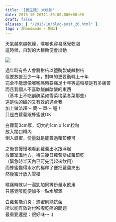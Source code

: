 ```yaml
---
title: '[養生館] 大根飴'
date: 2013-10-26T11:30:00.000+08:00
draft: false
aliases: [ "/2013/10/blog-post_26.html" ]
tags : [Ḧandmade - 開伙]
---
```


天氣越來越乾燥，喉嚨也容易感覺乾涸  
這時候，自製的大根飴便會出動  

![](/images/daikonhoney.jpg)

過年時有些人會將柑桔以鹽醃製成鹹柑桔  
但要放置至少一年，對味的更要動輒上十年  
完全不能想像喉嚨痛時要痛足十年等這粒桔是有多痛苦  
而且我個人不喜歡鹹鹹酸酸的東西  
（基本上不吃鹹醃菜如雪菜梅菜冬菜那些）  
還是快的甜的又有效的適合我  
加上做法超～ 簡～ 單～ 喔！  
只是白蘿蔔跟蜂蜜就OK  
  
白蘿蔔3cm厚，切大約1cm x 1cm粒粒  
放入闊口樽內  
倒入蜂蜜，份量就是能蓋過蘿蔔便可  
  
之後會慢慢地看到蘿蔔出水跟浮起  
放置室溫地方，待三幾日蘿蔔變成蘿蔔乾  
（緊急時半天內已可先混起來飲用）  
而蜂蜜變得水水的稀釋了便把蘿蔔夾出  
然後蜜汁放入雪櫃  
  
喉痛時就以一湯匙加同等份量水飲用  
只感覺喉乾便加多一點水解涸  
  
白蘿蔔能消炎；蜂蜜則能抗菌  
所以能有效對付喉嚨乾痛的問題  
最重要還是：很好味～ :)
